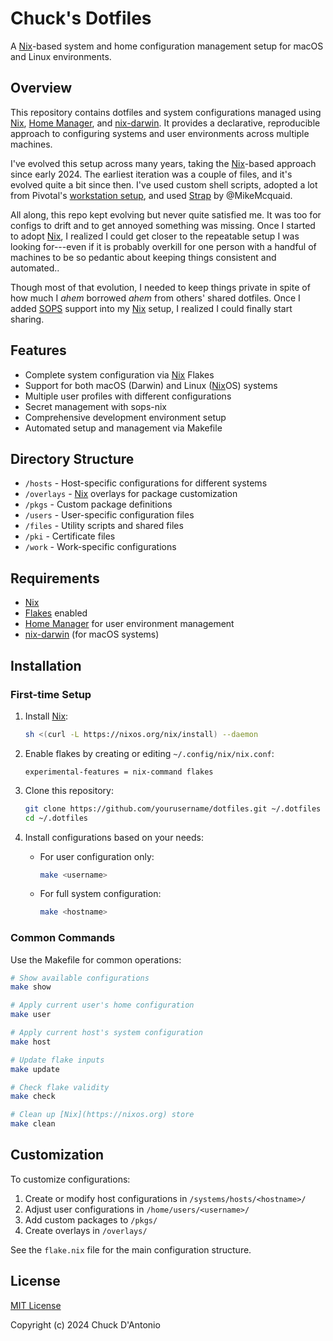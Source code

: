 # Chuck's Dotfiles

A [Nix](https://nixos.org)-based system and home configuration management setup for macOS and Linux
environments.

## Overview

This repository contains dotfiles and system configurations managed using
[Nix](https://nixos.org/), [Home
Manager](https://github.com/nix-community/home-manager), and
[nix-darwin](https://github.com/LnL7/nix-darwin). It provides a declarative,
reproducible approach to configuring systems and user environments across
multiple machines.

I've evolved this setup across many years, taking the [Nix](https://nixos.org)-based approach since
early 2024. The earliest iteration was a couple of files, and it's evolved
quite a bit since then. I've used custom shell scripts, adopted a lot from
Pivotal's [workstation setup](https://github.com/pivotal/workstation-setup),
and used [Strap](https://github.com/MikeMcQuaid/strap) by @MikeMcquaid. 

All along, this repo kept evolving but never quite satisfied me. It was too
for configs to drift and to get annoyed something was missing. Once I started
to adopt [Nix](https://nixos.org), I realized I could get closer to the repeatable setup I was
looking for---even if it is probably overkill for one person with a handful of
machines to be so pedantic about keeping things consistent and automated..

Though most of that evolution, I needed to keep things private in spite of how
much I *ahem* borrowed *ahem* from others' shared dotfiles. Once I added
[SOPS](https://github.com/mozilla/sops) support into my [Nix](https://nixos.org) setup, I realized
I could finally start sharing.

## Features

- Complete system configuration via [Nix](https://nixos.org) Flakes
- Support for both macOS (Darwin) and Linux ([Nix](https://nixos.org)OS) systems
- Multiple user profiles with different configurations
- Secret management with sops-nix
- Comprehensive development environment setup
- Automated setup and management via Makefile

## Directory Structure

- `/hosts` - Host-specific configurations for different systems
- `/overlays` - [Nix](https://nixos.org) overlays for package customization
- `/pkgs` - Custom package definitions
- `/users` - User-specific configuration files
- `/files` - Utility scripts and shared files
- `/pki` - Certificate files
- `/work` - Work-specific configurations

## Requirements

- [Nix](https://nixos.org/download.html)
- [Flakes](https://nixos.wiki/wiki/Flakes) enabled
- [Home Manager](https://github.com/nix-community/home-manager) for user environment management
- [nix-darwin](https://github.com/LnL7/nix-darwin) (for macOS systems)

## Installation

### First-time Setup

1. Install [Nix](https://nixos.org):
   ```bash
   sh <(curl -L https://nixos.org/nix/install) --daemon
   ```

2. Enable flakes by creating or editing `~/.config/nix/nix.conf`:
   ```
   experimental-features = nix-command flakes
   ```

3. Clone this repository:
   ```bash
   git clone https://github.com/yourusername/dotfiles.git ~/.dotfiles
   cd ~/.dotfiles
   ```

4. Install configurations based on your needs:
   - For user configuration only:
     ```bash
     make <username>
     ```
   - For full system configuration:
     ```bash
     make <hostname>
     ```

### Common Commands

Use the Makefile for common operations:

```bash
# Show available configurations
make show

# Apply current user's home configuration
make user

# Apply current host's system configuration
make host

# Update flake inputs
make update

# Check flake validity
make check

# Clean up [Nix](https://nixos.org) store
make clean
```

## Customization

To customize configurations:

1. Create or modify host configurations in `/systems/hosts/<hostname>/`
2. Adjust user configurations in `/home/users/<username>/`
3. Add custom packages to `/pkgs/`
4. Create overlays in `/overlays/`

See the `flake.nix` file for the main configuration structure.

## License

[MIT License](LICENSE)

Copyright (c) 2024 Chuck D'Antonio
